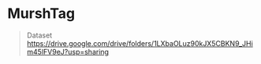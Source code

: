 # MurshTag
> Dataset
https://drive.google.com/drive/folders/1LXbaOLuz90kJX5CBKN9_JHim45lFV9eJ?usp=sharing
